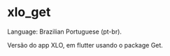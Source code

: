 # xlo_get

Language: Brazilian Portuguese (pt-br).

Versão do app XLO, em flutter usando o package Get.
